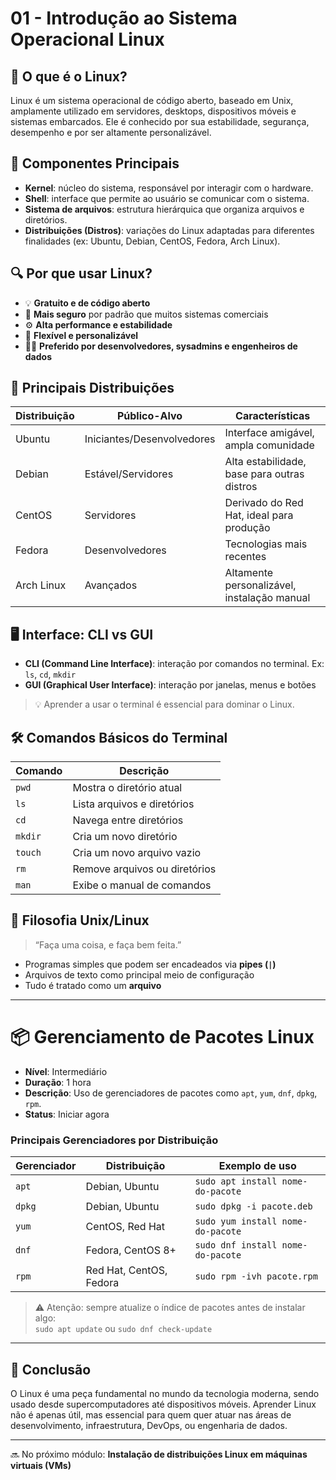 # 01 - Introdução ao Sistema Operacional Linux

## 📌 O que é o Linux?

Linux é um sistema operacional de código aberto, baseado em Unix, amplamente utilizado em servidores, desktops, dispositivos móveis e sistemas embarcados. Ele é conhecido por sua estabilidade, segurança, desempenho e por ser altamente personalizável.

## 🧱 Componentes Principais

- **Kernel**: núcleo do sistema, responsável por interagir com o hardware.
- **Shell**: interface que permite ao usuário se comunicar com o sistema.
- **Sistema de arquivos**: estrutura hierárquica que organiza arquivos e diretórios.
- **Distribuições (Distros)**: variações do Linux adaptadas para diferentes finalidades (ex: Ubuntu, Debian, CentOS, Fedora, Arch Linux).

## 🔍 Por que usar Linux?

- 💡 **Gratuito e de código aberto**
- 🔐 **Mais seguro** por padrão que muitos sistemas comerciais
- ⚙️ **Alta performance e estabilidade**
- 🧩 **Flexível e personalizável**
- 👨‍💻 **Preferido por desenvolvedores, sysadmins e engenheiros de dados**

## 📂 Principais Distribuições

| Distribuição | Público-Alvo          | Características                             |
|--------------|------------------------|---------------------------------------------|
| Ubuntu       | Iniciantes/Desenvolvedores | Interface amigável, ampla comunidade       |
| Debian       | Estável/Servidores     | Alta estabilidade, base para outras distros |
| CentOS       | Servidores             | Derivado do Red Hat, ideal para produção    |
| Fedora       | Desenvolvedores        | Tecnologias mais recentes                   |
| Arch Linux   | Avançados              | Altamente personalizável, instalação manual |

## 🖥️ Interface: CLI vs GUI

- **CLI (Command Line Interface)**: interação por comandos no terminal. Ex: `ls`, `cd`, `mkdir`
- **GUI (Graphical User Interface)**: interação por janelas, menus e botões

> 💡 Aprender a usar o terminal é essencial para dominar o Linux.

## 🛠️ Comandos Básicos do Terminal

| Comando      | Descrição                           |
|--------------|-------------------------------------|
| `pwd`        | Mostra o diretório atual            |
| `ls`         | Lista arquivos e diretórios         |
| `cd`         | Navega entre diretórios             |
| `mkdir`      | Cria um novo diretório              |
| `touch`      | Cria um novo arquivo vazio          |
| `rm`         | Remove arquivos ou diretórios       |
| `man`        | Exibe o manual de comandos          |

## 📖 Filosofia Unix/Linux

> “Faça uma coisa, e faça bem feita.”

- Programas simples que podem ser encadeados via **pipes (`|`)**
- Arquivos de texto como principal meio de configuração
- Tudo é tratado como um **arquivo**

---

# 📦 Gerenciamento de Pacotes Linux

- **Nível**: Intermediário  
- **Duração**: 1 hora  
- **Descrição**: Uso de gerenciadores de pacotes como `apt`, `yum`, `dnf`, `dpkg`, `rpm`.  
- **Status**: Iniciar agora  

### Principais Gerenciadores por Distribuição

| Gerenciador | Distribuição             | Exemplo de uso                                 |
|-------------|--------------------------|------------------------------------------------|
| `apt`       | Debian, Ubuntu           | `sudo apt install nome-do-pacote`              |
| `dpkg`      | Debian, Ubuntu           | `sudo dpkg -i pacote.deb`                      |
| `yum`       | CentOS, Red Hat          | `sudo yum install nome-do-pacote`              |
| `dnf`       | Fedora, CentOS 8+        | `sudo dnf install nome-do-pacote`              |
| `rpm`       | Red Hat, CentOS, Fedora | `sudo rpm -ivh pacote.rpm`                     |

> ⚠️ Atenção: sempre atualize o índice de pacotes antes de instalar algo:  
> `sudo apt update` ou `sudo dnf check-update`

---

## 🚀 Conclusão

O Linux é uma peça fundamental no mundo da tecnologia moderna, sendo usado desde supercomputadores até dispositivos móveis. Aprender Linux não é apenas útil, mas essencial para quem quer atuar nas áreas de desenvolvimento, infraestrutura, DevOps, ou engenharia de dados.

---

🔜 No próximo módulo: **Instalação de distribuições Linux em máquinas virtuais (VMs)**
